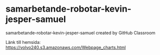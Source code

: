 # samarbetande-robotar-kevin-jesper-samuel
samarbetande-robotar-kevin-jesper-samuel created by GitHub Classroom

Länk till hemsida:  https://volvo240.s3.amazonaws.com/Webpage_charts.html




